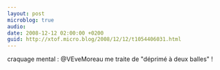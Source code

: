 ```yaml
---
layout: post
microblog: true
audio: 
date: 2008-12-12 02:00:00 +0200
guid: http://xtof.micro.blog/2008/12/12/t1054406031.html
---
```

craquage mental : @VEveMoreau me traite de "déprimé à deux balles" !
